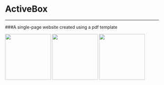 # ActiveBox
----
###A single-page website created using a pdf template


<img src ='https://user-images.githubusercontent.com/76526621/116710303-45909500-a9da-11eb-847d-1c81ed5b303b.png' height = 150 width = 150>   
<img src ='https://user-images.githubusercontent.com/76526621/116710580-9607f280-a9da-11eb-88b6-4c1b02e2c7fc.png' height = 150 width = 150>
<img src ='https://user-images.githubusercontent.com/76526621/116710844-dff0d880-a9da-11eb-963a-5580a7d5e623.png' height = 150 width = 150>

